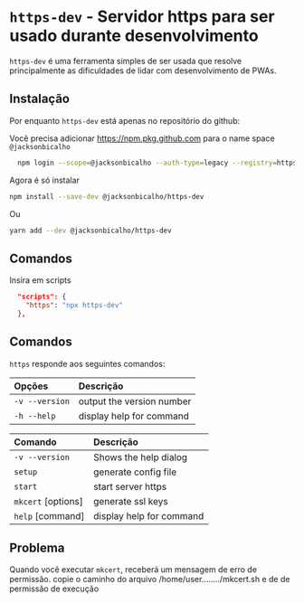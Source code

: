 # `https-dev` - Servidor https para ser usado durante desenvolvimento

`https-dev` é uma ferramenta simples de ser usada que resolve principalmente as dificuldades de lidar com desenvolvimento de PWAs.

## Instalação

Por enquanto `https-dev` está apenas no repositório do github:

Vocẽ precisa adicionar https://npm.pkg.github.com para o name space `@jacksonbicalho`

``` bash
  npm login --scope=@jacksonbicalho --auth-type=legacy --registry=https://npm.pkg.github.com
```
Agora é só instalar
```bash
npm install --save-dev @jacksonbicalho/https-dev
```

Ou
``` bash
yarn add --dev @jacksonbicalho/https-dev
```

## Comandos

Insira em scripts
``` json
  "scripts": {
    "https": "npx https-dev"
  },
```

## Comandos

`https` responde aos seguintes comandos:

| **Opções**         | **Descrição**
|:-------------------|:----------------------------
| `-v --version`     | output the version number
| `-h --help`        | display help for command

| **Comando**        | **Descrição**
|:-------------------|:----------------------------
| `-v --version`     | Shows the help dialog
| `setup`            | generate config file
| `start`            | start server https
| `mkcert` [options] | generate ssl keys
| `help` [command]   | display help for command

## Problema
Quando você executar `mkcert`, receberá um mensagem de erro de permissão.
copie o caminho do arquivo /home/user......../mkcert.sh e de de permissão de execução



